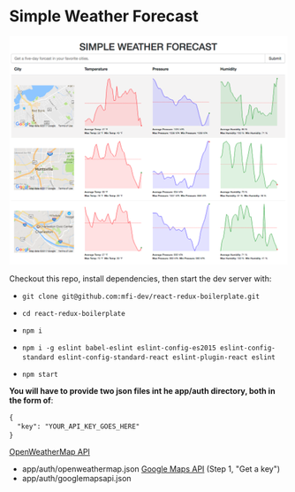 # Simple Weather Forecast
![alt text](app/assets/images/screenshot.png "Simple Weather Forecast app screenshot")

Checkout this repo, install dependencies, then start the dev server with:

  - `git clone git@github.com:mfi-dev/react-redux-boilerplate.git`

  - `cd react-redux-boilerplate`

  - `npm i`

  - `npm i -g eslint babel-eslint
   eslint-config-es2015 eslint-config-standard eslint-config-standard-react eslint-plugin-react eslint`

  - `npm start`


__You will have to provide two json files int he app/auth directory, both in the form of__:
  ```
  {
    "key": "YOUR_API_KEY_GOES_HERE"
  }
  ```
  [OpenWeatherMap API](http://openweathermap.org)
  - app/auth/openweathermap.json
  [Google Maps API](https://developers.google.com/maps/) (Step 1, "Get a key")
  - app/auth/googlemapsapi.json
